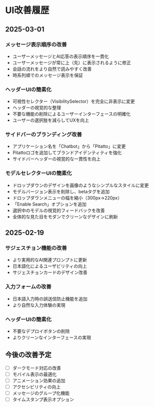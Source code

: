 # UI改善履歴

## 2025-03-01
### メッセージ表示順序の改善
- ユーザーメッセージとAI応答の表示順序を一貫化
- ユーザーメッセージが常に上（先）に表示されるように修正
- 会話の流れをより自然で読みやすく改善
- 時系列順でのメッセージ表示を保証

### ヘッダーUIの簡素化
- 可視性セレクター（VisibilitySelector）を完全に非表示に変更
- ヘッダーの視覚的な整理
- 不要な機能の削除によるユーザーインターフェースの明確化
- ユーザーの選択肢を減らしてUXを向上

### サイドバーのブランディング改善
- アプリケーション名を「Chatbot」から「Pitatto」に変更
- Pitattoロゴを追加してブランドアイデンティティを強化
- サイドバーヘッダーの視覚的な一貫性を向上

### モデルセレクターUIの簡素化
- ドロップダウンのデザインを画像のようなシンプルなスタイルに変更
- モデルバージョン表示を削除し、betaタグを追加
- ドロップダウンメニューの幅を縮小（300px→220px）
- 「Enable Search」オプションを追加
- 選択中のモデルの視覚的フィードバックを改善
- 全体的な見た目をモダンでクリーンなデザインに刷新

## 2025-02-19
### サジェスチョン機能の改善
- より実用的なAI関連プロンプトに更新
- 日本語化によるユーザビリティの向上
- サジェスチョンカードのデザイン改善

### 入力フォームの改善
- 日本語入力時の誤送信防止機能を追加
- より自然な入力体験の実現

### ヘッダーUIの簡素化
- 不要なデプロイボタンの削除
- よりクリーンなインターフェースの実現

## 今後の改善予定
- [ ] ダークモード対応の改善
- [ ] モバイル表示の最適化
- [ ] アニメーション効果の追加
- [ ] アクセシビリティの向上
- [ ] メッセージのグループ化機能
- [ ] タイムスタンプ表示オプション
